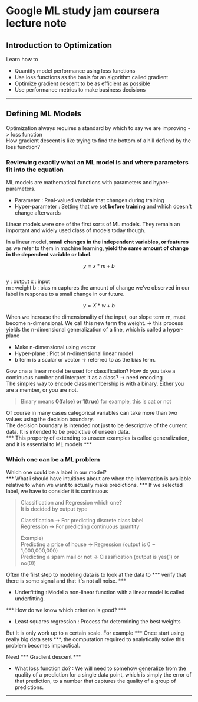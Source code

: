# Google ML study jam coursera lecture note

## Introduction to Optimization

Learn how to

- Quantify model performance using loss functions
- Use loss functions as the basis for an algorithm called gradient
- Optimize gradient descent to be as efficient as possible
- Use performance metrics to make business decisions

---

## Defining ML Models

Optimization always requires a standard by which to say we are improving -> loss function  
How gradient descent is like trying to find the bottom of a hill defiend by the loss function?  

### Reviewing exactly what an ML model is and where parameters fit into the equation

ML models are mathematical functions with parameters and hyper-parameters.

- Parameter         : Real-valued variable that changes during training
- Hyper-parameter   : Setting that we set **before training** and which doesn't change afterwards

Linear models were one of the first sorts of ML models. They remain an important and widely used class of models today though.  

In a linear model, **small changes in the independent variables, or features** as we refer to them in machine learning, **yield the same amount of change in the dependent variable or label**.  

$$ y = x*m + b $$  
y : output  x : input  
m : weight  b : bias
m captures the amount of change we've observed in our label in response to a small change in our future.

$$ y = X*w + b$$

When we increase the dimensionality of the input, our slope term m, must become n-dimensional. We call this new term the weight. -> this process yields the n-dimensional generalization of a line, which is called a hyper-plane

- Make n-dimensional using vector
- Hyper-plane : Plot of n-dimensional linear model  
- b term is a scalar or vector -> referred to as the bias term.

Gow cna a linear model be used for classification? How do you take a continuous number and interpret it as a class? -> need encoding  
The simples way to encode class membership is with a binary. Either you are a member, or you are not.

> Binary means **0(false) or 1(true)**
> for example, this is cat or not

Of course in many cases categorical variables can take more than two values using the decision boundary.  
The decision boundary is intended not just to be descriptive of the current data. It is intended to be predictive of unseen data.  
*** This property of extending to unseen examples is called generalization, and it is essential to ML models ***

### Which one can be a ML problem

Which one could be a label in our model?  
*** What i should have intuitions about are when the information is available relative to when we want to actually make predictions. ***
If we selected label, we have to consider it is continuous  

> Classification and Regression which one?  
> It is decided by output type  
>   
> Classification    -> For predicting discrete class label  
> Regression        -> For predicting continuous quantity  
> 
> Example)  
> Predicting a price of house -> Regression (output is 0 ~ 1,000,000,000)  
> Predicting a spam mail or not -> Classification (output is yes(1) or no(0))

Often the first step to modeling data is to look at the data to *** verify that there is some signal and that it's not all noise. ***

- Underfitting : Model a non-linear function with a linear model is called underfitting.
  
*** How do we know which criterion is good? ***

- Least squares regression : Process for determining the best weights

But It is only work up to a certain scale. For example *** Once start using really big data sets ***, the computation required to analytically solve this problem becomes impractical.  

Need *** Gradient descent ***  

- What loss function do? : We will need to somehow generalize from the quality of a prediction for a single data point, which is simply the error of that prediction, to a number that captures the quality of a group of predictions.

---

